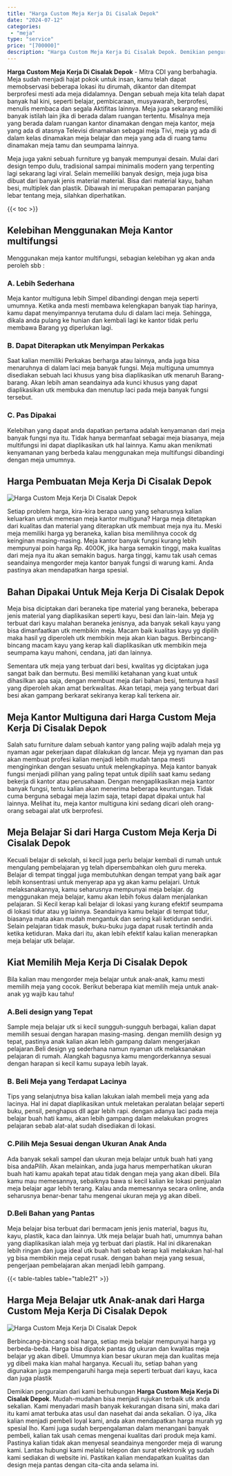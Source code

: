 ```yaml
---
title: "Harga Custom Meja Kerja Di Cisalak Depok"
date: "2024-07-12"
categories:
 - "meja"
type: "service"
price: "[700000]"
description: "Harga Custom Meja Kerja Di Cisalak Depok. Demikian penguraian dari kami berhubungan **Harga Custom Meja Kerja Di Cisalak Depok**. Mudah-mudahan bisa menjadi..."
---
```


**Harga Custom Meja Kerja Di Cisalak Depok** - Mitra CDI yang berbahagia. Meja sudah menjadi hajat pokok untuk insan, kamu telah dapat memobservasi beberapa lokasi itu dirumah, dikantor dan ditempat berprofesi mesti ada meja didalamnya. Dengan sebuah meja kita telah dapat banyak hal kini, seperti belajar, pembicaraan, musyawarah, berprofesi, menulis membaca dan segala Aktifitas lainnya. Meja juga sekarang memiliki banyak istilah lain jika di berada dalam ruangan tertentu. Misalnya meja yang berada dalam ruangan kantor dinamakan dengan meja kantor, meja yang ada di atasnya Televisi dinamakan sebagai meja Tivi, meja yg ada di dalam kelas dinamakan meja belajar dan meja yang ada di ruang tamu dinamakan meja tamu dan seumpama lainnya.

Meja juga yakni sebuah furniture yg banyak mempunyai desain. Mulai dari design tempo dulu, tradisional sampai minimalis modern yang terpenting lagi sekarang lagi viral. Selain memeiliki banyak design, meja juga bisa dibuat dari banyak jenis material material. Bisa dari material kayu, bahan besi, multiplek dan plastik. Dibawah ini merupakan pemaparan panjang lebar tentang meja, silahkan diperhatikan.

{{< toc >}}

## Kelebihan Menggunakan Meja Kantor multifungsi

Menggunakan meja kantor multifungsi, sebagian kelebihan yg akan anda peroleh sbb :

### A. Lebih Sederhana

Meja kantor multiguna lebih Simpel dibandingi dengan meja seperti umumnya. Ketika anda mesti membawa kelengkapan banyak tiap harinya, kamu dapat menyimpannya terutama dulu di dalam laci meja. Sehingga, dikala anda pulang ke hunian dan kembali lagi ke kantor tidak perlu membawa Barang yg diperlukan lagi.

### B. Dapat Diterapkan utk Menyimpan Perkakas

Saat kalian memiliki Perkakas berharga atau lainnya, anda juga bisa menaruhnya di dalam laci meja banyak fungsi. Meja multiguna umumnya disediakan sebuah laci khusus yang bisa diaplikasikan utk menaruh Barang-barang. Akan lebih aman seandainya ada kunci khusus yang dapat diaplikasikan utk membuka dan menutup laci pada meja banyak fungsi tersebut.

### C. Pas Dipakai

Kelebihan yang dapat anda dapatkan pertama adalah kenyamanan dari meja banyak fungsi nya itu. Tidak hanya bermanfaat sebagai meja biasanya, meja multifungsi ini dapat diaplikasikan utk hal lainnya. Kamu akan menikmati kenyamanan yang berbeda kalau menggunakan meja multifungsi dibandingi dengan meja umumnya.

## Harga Pembuatan Meja Kerja Di Cisalak Depok

![Harga Custom Meja Kerja Di Cisalak Depok](/images/meja/meja-dewasa-019.jpg)

Setiap problem harga, kira-kira berapa uang yang seharusnya kalian keluarkan untuk memesan meja kantor multiguna? Harga meja ditetapkan dari kualitas dan material yang diterapkan utk membuat meja nya itu. Meski meja memiliki harga yg beraneka, kalian bisa memilihnya cocok dg keinginan masing-masing. Meja kantor banyak fungsi kurang lebih mempunyai poin harga Rp. 4000K, jika harga semakin tinggi, maka kualitas dari meja nya itu akan semakin bagus. harga tinggi, kamu tak usah cemas seandainya mengorder meja kantor banyak fungsi di warung kami. Anda pastinya akan mendapatkan harga spesial.

## Bahan Dipakai Untuk Meja Kerja Di Cisalak Depok

Meja bisa diciptakan dari beraneka tipe material yang beraneka, beberapa jenis material yang diaplikasikan seperti kayu, besi dan lain-lain. Meja yg terbuat dari kayu malahan beraneka jenisnya, ada banyak sekali kayu yang bisa dimanfaatkan utk membikin meja. Macam baik kualitas kayu yg dipilih maka hasil yg diperoleh utk membikin meja akan kian bagus. Berbincang-bincang macam kayu yang kerap kali diaplikasikan utk membikin meja seumpama kayu mahoni, cendana, jati dan lainnya.

Sementara utk meja yang terbuat dari besi, kwalitas yg diciptakan juga sangat baik dan bermutu. Besi memiliki ketahanan yang kuat untuk dihasilkan apa saja, dengan membuat meja dari bahan besi, tentunya hasil yang diperoleh akan amat berkwalitas. Akan tetapi, meja yang terbuat dari besi akan gampang berkarat sekiranya kerap kali terkena air.

## Meja Kantor Multiguna dari Harga Custom Meja Kerja Di Cisalak Depok

Salah satu furniture dalam sebuah kantor yang paling wajib adalah meja yg nyaman agar pekerjaan dapat dilakukan dg lancar. Meja yg nyaman dan pas akan membuat profesi kalian menjadi lebih mudah tanpa mesti menginginkan dengan sesuatu untuk melengkapinya. Meja kantor banyak fungsi menjadi pilihan yang paling tepat untuk dipilih saat kamu sedang bekerja di kantor atau perusahaan. Dengan mengaplikasikan meja kantor banyak fungsi, tentu kalian akan menerima beberapa keuntungan. Tidak cuma berguna sebagai meja lazim saja, tetapi dapat dipakai untuk hal lainnya. Melihat itu, meja kantor multiguna kini sedang dicari oleh orang-orang sebagai alat utk berprofesi.

## Meja Belajar Si dari Harga Custom Meja Kerja Di Cisalak Depok

Kecuali belajar di sekolah, si kecil juga perlu belajar kembali di rumah untuk mengulang pembelajaran yg telah dipersembahkan oleh guru mereka. Belajar di tempat tinggal juga membutuhkan dengan tempat yang baik agar lebih konsentrasi untuk menyerap apa yg akan kamu pelajari. Untuk melaksanakannya, kamu seharusnya mempunyai meja belajar. dg menggunakan meja belajar, kamu akan lebih fokus dalam menjalankan pelajaran. Si Kecil kerap kali belajar di lokasi yang kurang efektif seumpama di lokasi tidur atau yg lainnya. Seandainya kamu belajar di tempat tidur, biasanya mata akan mudah mengantuk dan sering kali ketiduran sendiri. Selain pelajaran tidak masuk, buku-buku juga dapat rusak tertindih anda ketika ketiduran. Maka dari itu, akan lebih efektif kalau kalian menerapkan meja belajar utk belajar.

## Kiat Memilih Meja Kerja Di Cisalak Depok

Bila kalian mau mengorder meja belajar untuk anak-anak, kamu mesti memilih meja yang cocok. Berikut beberapa kiat memilih meja untuk anak-anak yg wajib kau tahu!

### A.Beli design yang Tepat

Sample meja belajar utk si kecil sungguh-sungguh berbagai, kalian dapat memilih sesuai dengan harapan masing-masing. dengan memilih design yg tepat, pastinya anak kalian akan lebih gampang dalam mengerjakan pelajaran.Beli design yg sederhana namun nyaman utk melaksanakan pelajaran di rumah. Alangkah bagusnya kamu mengorderkannya sesuai dengan harapan si kecil kamu supaya lebih layak.

### B. Beli Meja yang Terdapat Lacinya

Tips yang selanjutnya bisa kalian lakukan ialah membeli meja yang ada lacinya. Hal ini dapat diaplikasikan untuk meletakan peralatan belajar seperti buku, pensil, penghapus dll agar lebih rapi. dengan adanya laci pada meja belajar buah hati kamu, akan lebih gampang dalam melakukan progres pelajaran sebab alat-alat sudah disediakan di lokasi.

### C.Pilih Meja Sesuai dengan Ukuran Anak Anda

Ada banyak sekali sampel dan ukuran meja belajar untuk buah hati yang bisa andaPilih. Akan melainkan, anda juga harus memperhatikan ukuran buah hati kamu apakah tepat atau tidak dengan meja yang akan dibeli. Bila kamu mau memesannya, sebaiknya bawa si kecil kalian ke lokasi penjualan meja belajar agar lebih terang. Kalau anda memesannya secara online, anda seharusnya benar-benar tahu mengenai ukuran meja yg akan dibeli.

### D.Beli Bahan yang Pantas

Meja belajar bisa terbuat dari bermacam jenis jenis material, bagus itu, kayu, plastik, kaca dan lainnya. Utk meja belajar buah hati, umumnya bahan yang diaplikasikan ialah meja yg terbuat dari plastik. Hal ini dikarenakan lebih ringan dan juga ideal utk buah hati sebab kerap kali melakukan hal-hal yg bisa membikin meja cepat rusak. dengan bahan meja yang sesuai, pengerjaan pembelajaran akan menjadi lebih gampang.

{{< table-tables table="table21" >}}

## Harga Meja Belajar utk Anak-anak dari Harga Custom Meja Kerja Di Cisalak Depok

![Harga Custom Meja Kerja Di Cisalak Depok](/images/meja/meja-anak-001.jpg)

Berbincang-bincang soal harga, setiap meja belajar mempunyai harga yg berbeda-beda. Harga bisa dipatok pantas dg ukuran dan kwalitas meja belajar yg akan dibeli. Umumnya kian besar ukuran meja dan kualitas meja yg dibeli maka kian mahal harganya. Kecuali itu, setiap bahan yang digunakan juga mempengaruhi harga meja seperti terbuat dari kayu, kaca dan juga plastik

Demikian penguraian dari kami berhubungan **Harga Custom Meja Kerja Di Cisalak Depok**. Mudah-mudahan bisa menjadi rujukan terbaik utk anda sekalian. Kami menyadari masih banyak kekurangan disana sini, maka dari itu kami amat terbuka atas usul dan nasehat dai anda sekalian. O iya, Jika kalian menjadi pembeli loyal kami, anda akan mendapatkan harga murah yg spesial lho. Kami juga sudah berpengalaman dalam menangani banyak pembeli, kalian tak usah cemas mengenai kualitas dari produk meja kami. Pastinya kalian tidak akan menyesal seandainya mengorder meja di warung kami. Lantas hubungi kami melalui telepon dan surat elektronik yg sudah kami sediakan di website ini. Pastikan kalian mendapatkan kualitas dan design meja pantas dengan cita-cita anda selama ini.
